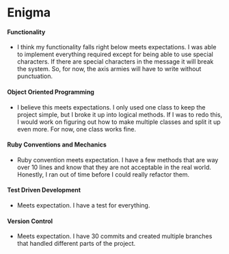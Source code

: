 # Enigma

#### Functionality 
- I think my functionality falls right below meets expectations. I was able to implement everything required except for being able to use special characters. If there are special characters in the message it will break the system. So, for now, the axis armies will have to write without punctuation. 
#### Object Oriented Programming 
- I believe this meets expectations. I only used one class to keep the project simple, but I broke it up into logical methods. If I was to redo this, I would work on figuring out how to make multiple classes and split it up even more. For now, one class works fine. 
#### Ruby Conventions and Mechanics 
- Ruby convention meets expectation. I have a few methods that are way over 10 lines and know that they are not acceptable in the real world. Honestly, I ran out of time before I could really refactor them. 
#### Test Driven Development 
- Meets expectation. I have a test for everything.
#### Version Control  
- Meets expectation. I have 30 commits and created multiple branches that handled different parts of the project. 
